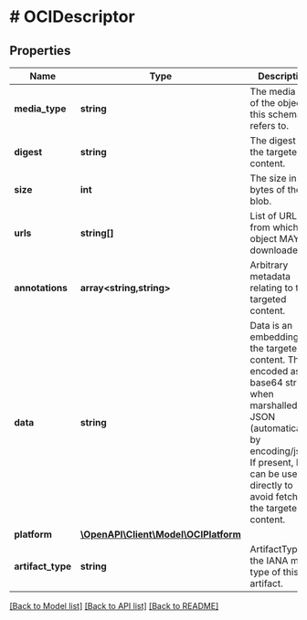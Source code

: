 # # OCIDescriptor

## Properties

Name | Type | Description | Notes
------------ | ------------- | ------------- | -------------
**media_type** | **string** | The media type of the object this schema refers to. | [optional]
**digest** | **string** | The digest of the targeted content. | [optional]
**size** | **int** | The size in bytes of the blob. | [optional]
**urls** | **string[]** | List of URLs from which this object MAY be downloaded. | [optional]
**annotations** | **array<string,string>** | Arbitrary metadata relating to the targeted content. | [optional]
**data** | **string** | Data is an embedding of the targeted content. This is encoded as a base64 string when marshalled to JSON (automatically, by encoding/json). If present, Data can be used directly to avoid fetching the targeted content. | [optional]
**platform** | [**\OpenAPI\Client\Model\OCIPlatform**](OCIPlatform.md) |  | [optional]
**artifact_type** | **string** | ArtifactType is the IANA media type of this artifact. | [optional]

[[Back to Model list]](../../README.md#models) [[Back to API list]](../../README.md#endpoints) [[Back to README]](../../README.md)
